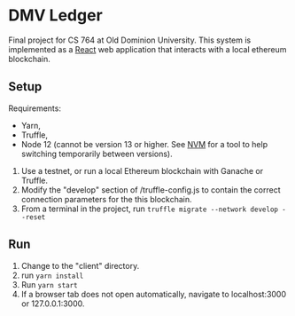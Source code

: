 # DMV Ledger

Final project for CS 764 at Old Dominion University.
This system is implemented as a [React](https://reactjs.org) web application that interacts with a local ethereum blockchain.

## Setup

Requirements: 
* Yarn, 
* Truffle, 
* Node 12 (cannot be version 13 or higher. See [NVM](https://github.com/nvm-sh/nvm) for a tool to help switching temporarily between versions).

1. Use a testnet, or run a local Ethereum blockchain with Ganache or Truffle.
1. Modify the "develop" section of /truffle-config.js to contain the correct connection parameters for the this blockchain.
1. From a terminal in the project, run `truffle migrate --network develop --reset`

## Run
1. Change to the "client" directory.
1. run `yarn install`
1. Run `yarn start`
1. If a browser tab does not open automatically, navigate to localhost:3000 or 127.0.0.1:3000.
